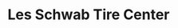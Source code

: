 ---
title: "Les Schwab Tire Center"
url: /meridian/les-schwab-tire-center-east-ustick-road/
shop: Reifen
---